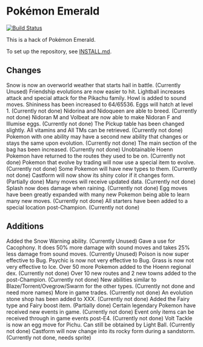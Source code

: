 # Pokémon Emerald

[![Build Status][travis-badge]][travis]

[travis]: https://travis-ci.org/i0brendan0/pokeemerald
[travis-badge]: https://travis-ci.org/i0brendan0/pokeemerald.svg?branch=master

This is a hack of Pokémon Emerald.

To set up the repository, see [INSTALL.md](INSTALL.md).


## Changes

Snow is now an overworld weather that starts hail in battle. (Currently Unused)
Friendship evolutions are now easier to hit.
Lightball increases attack and special attack for the Pikachu family.
Howl is added to sound moves.
Shininess has been increased to 64/65536.
Eggs will hatch at level 1. (Currently not done)
Nidorina and Nidoqueen are able to breed. (Currently not done)
Nidoran M and Volbeat are now able to make Nidoran F and Illumise eggs. (Currently not done)
The Pickup table has been changed slightly. All vitamins and All TMs can be retrieved. (Currently not done)
Pokemon with one ability may have a second new ability that changes or stays the same upon evolution. (Currently not done)
The main section of the bag has been increased. (Currently not done)
Unobtainable Hoenn Pokemon have returned to the routes they used to be on. (Currently not done)
Pokemon that evolve by trading will now use a special item to evolve. (Currently not done)
Some Pokemon will have new types to them. (Currently not done)
Castform will now show its shiny color if it changes form. (Partially done)
Many moves will receive updated data. (Currently not done)
Splash now does damage when raining. (Currently not done)
Egg moves have been greatly expanded with many new Pokemon being able to learn many new moves. (Currently not done)
All starters have been added to a special location post-Champion. (Currently not done)

## Additions

Added the Snow Warning ability. (Currently Unused)
Gave a use for Cacophony. It does 50% more damage with sound moves and takes 25% less damage from sound moves. (Currently Unused)
Poison is now super effective to Bug.
Psychic is now not very effective to Bug.
Grass is now not very effective to Ice.
Over 50 more Pokemon added to the Hoenn regional dex. (Currently not done)
Over 10 new routes and 2 new towns added to the post-Champion. (Currently not done)
New abilities similar to Blaze/Torrent/Ovegrow/Swarm for the other types. (Currently not done and need more names)
More in game trades. (Currently not done)
An evolution stone shop has been added to XXX. (Currently not done)
Added the Fairy type and Fairy boost item. (Partially done)
Certain legendary Pokemon have received new events in game. (Currently not done)
Event only items can be received through in game events post-E4. (Currently not done)
Volt Tackle is now an egg move for Pichu. Can still be obtained by Light Ball. (Currently not done)
Castform will now change into its rocky form during a sandstorm. (Currently not done, needs sprite)
